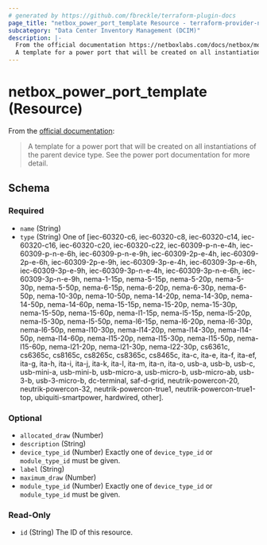 ```yaml
---
# generated by https://github.com/fbreckle/terraform-plugin-docs
page_title: "netbox_power_port_template Resource - terraform-provider-netbox"
subcategory: "Data Center Inventory Management (DCIM)"
description: |-
  From the official documentation https://netboxlabs.com/docs/netbox/models/dcim/powerporttemplate/:
  A template for a power port that will be created on all instantiations of the parent device type. See the power port documentation for more detail.
---
```


# netbox_power_port_template (Resource)

From the [official documentation](https://netboxlabs.com/docs/netbox/models/dcim/powerporttemplate/):

> A template for a power port that will be created on all instantiations of the parent device type. See the power port documentation for more detail.



<!-- schema generated by tfplugindocs -->
## Schema

### Required

- `name` (String)
- `type` (String) One of [iec-60320-c6, iec-60320-c8, iec-60320-c14, iec-60320-c16, iec-60320-c20, iec-60320-c22, iec-60309-p-n-e-4h, iec-60309-p-n-e-6h, iec-60309-p-n-e-9h, iec-60309-2p-e-4h, iec-60309-2p-e-6h, iec-60309-2p-e-9h, iec-60309-3p-e-4h, iec-60309-3p-e-6h, iec-60309-3p-e-9h, iec-60309-3p-n-e-4h, iec-60309-3p-n-e-6h, iec-60309-3p-n-e-9h, nema-1-15p, nema-5-15p, nema-5-20p, nema-5-30p, nema-5-50p, nema-6-15p, nema-6-20p, nema-6-30p, nema-6-50p, nema-10-30p, nema-10-50p, nema-14-20p, nema-14-30p, nema-14-50p, nema-14-60p, nema-15-15p, nema-15-20p, nema-15-30p, nema-15-50p, nema-15-60p, nema-l1-15p, nema-l5-15p, nema-l5-20p, nema-l5-30p, nema-l5-50p, nema-l6-15p, nema-l6-20p, nema-l6-30p, nema-l6-50p, nema-l10-30p, nema-l14-20p, nema-l14-30p, nema-l14-50p, nema-l14-60p, nema-l15-20p, nema-l15-30p, nema-l15-50p, nema-l15-60p, nema-l21-20p, nema-l21-30p, nema-l22-30p, cs6361c, cs6365c, cs8165c, cs8265c, cs8365c, cs8465c, ita-c, ita-e, ita-f, ita-ef, ita-g, ita-h, ita-i, ita-j, ita-k, ita-l, ita-m, ita-n, ita-o, usb-a, usb-b, usb-c, usb-mini-a, usb-mini-b, usb-micro-a, usb-micro-b, usb-micro-ab, usb-3-b, usb-3-micro-b, dc-terminal, saf-d-grid, neutrik-powercon-20, neutrik-powercon-32, neutrik-powercon-true1, neutrik-powercon-true1-top, ubiquiti-smartpower, hardwired, other].

### Optional

- `allocated_draw` (Number)
- `description` (String)
- `device_type_id` (Number) Exactly one of `device_type_id` or `module_type_id` must be given.
- `label` (String)
- `maximum_draw` (Number)
- `module_type_id` (Number) Exactly one of `device_type_id` or `module_type_id` must be given.

### Read-Only

- `id` (String) The ID of this resource.


